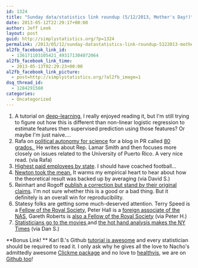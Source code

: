 ```yaml
---
id: 1324
title: "Sunday data/statistics link roundup (5/12/2013, Mother's Day!)"
date: 2013-05-12T22:29:17+00:00
author: Jeff Leek
layout: post
guid: http://simplystatistics.org/?p=1324
permalink: /2013/05/12/sunday-datastatistics-link-roundup-5122013-mothers-day/
al2fb_facebook_link_id:
  - 136171103105421_493171304072064
al2fb_facebook_link_time:
  - 2013-05-13T02:29:23+00:00
al2fb_facebook_link_picture:
  - post=http://simplystatistics.org/?al2fb_image=1
dsq_thread_id:
  - 1284291560
categories:
  - Uncategorized
---
```

  1. <span style="line-height: 16px;">A tutorial on <a href="http://deeplearning.net/tutorial/">deep-learning</a>, I really enjoyed reading it, but I'm still trying to figure out how this is different than non-linear logistic regression to estimate features then supervised prediction using those features? Or maybe I'm just naive....</span>
  2. Rafa on [political autonomy for science](http://www.80grados.net/la-importancia-de-la-autonomia-politica-para-las-ciencias/) for a blog in PR called [80 grados. ](http://www.80grados.net/) He writes about Rep. Lamar Smith and then focuses more closely on issues related to the University of Puerto Rico. A very nice read. (via Rafa)
  3. [Highest paid employees by state](http://deadspin.com/infographic-is-your-states-highest-paid-employee-a-co-489635228). I should have coached football...
  4. [Newton took the mean.](http://www.motherjones.com/kevin-drum/2013/05/groundbreaking-isaac-newton-invention-youve-never-heard) It warms my empirical heart to hear about how the theoretical result was backed up by averaging (via David S.)
  5. Reinhart and Rogoff [publish a correction but stand by their original claims](http://www.cnbc.com/id/100721630). I'm not sure whether this is a good or a bad thing. But it definitely is an overall win for reproducibility.
  6. Statesy folks are getting some much-deserved attention. Terry Speed is a [Fellow of the Royal Society](http://royalsociety.org/people/terence-speed/), Peter Hall is a [foreign associate of the NAS](http://www.nasonline.org/news-and-multimedia/news/2013_04_30_NAS_Election.html), Gareth Roberts is [also a Fellow of the Royal Society](http://royalsociety.org/people/gareth-roberts/) (via Peter H.)
  7. [Statisticians go to the movies ](http://www.nytimes.com/2013/05/06/business/media/solving-equation-of-a-hit-film-script-with-data.html?src=rechp&_r=1&)and [the hot hand analysis makes the NY Times](http://well.blogs.nytimes.com/2013/05/08/are-hot-hands-in-sports-for-real/) (via Dan S.)

**Bonus Link! ** Karl B.'s Github [tutorial is awesome](http://www.statsblogs.com/2013/05/10/tutorials-on-gitgithub-and-gnu-make/) and every statistician should be required to read it. I only ask why he gives all the love to Nacho's admittedly awesome [Clickme package](https://github.com/nachocab/clickme) and no love to [healthvis](http://healthvis.org/), we are on [Github too](https://github.com/hcorrada/healthvis)!